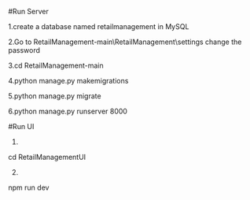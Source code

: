 #Run Server

1.create a database named retailmanagement in MySQL

2.Go to RetailManagement-main\RetailManagement\settings change the password

3.cd RetailManagement-main

4.python manage.py makemigrations

5.python manage.py migrate

6.python manage.py runserver 8000


#Run UI

1.
cd RetailManagementUI

2.
npm run dev

